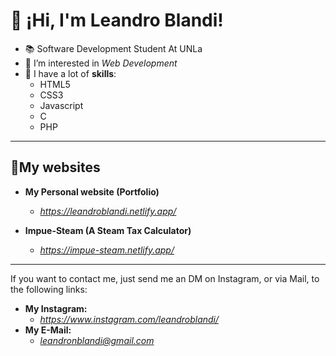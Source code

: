 # 👋 ¡Hi, I'm Leandro Blandi!

- 📚 Software Development Student At UNLa
- 👀 I’m interested in *Web Development*
- 🤖 I have a lot of **skills**:
  - HTML5 
  - CSS3
  - Javascript
  - C
  - PHP
***
## 🔗My websites

- **My Personal website (Portfolio)**
  - *https://leandroblandi.netlify.app/*

- **Impue-Steam (A Steam Tax Calculator)**
  - *https://impue-steam.netlify.app/*
***
 If you want to contact me, just send me an DM on Instagram, or via Mail, to the following links:
- **My Instagram:**
  - *https://www.instagram.com/leandroblandi/*
- **My E-Mail:**
  - *leandronblandi@gmail.com*
<!---
leandroblandi/leandroblandi is a ✨ special ✨ repository because its `README.md` (this file) appears on your GitHub profile.
You can click the Preview link to take a look at your changes.
--->
